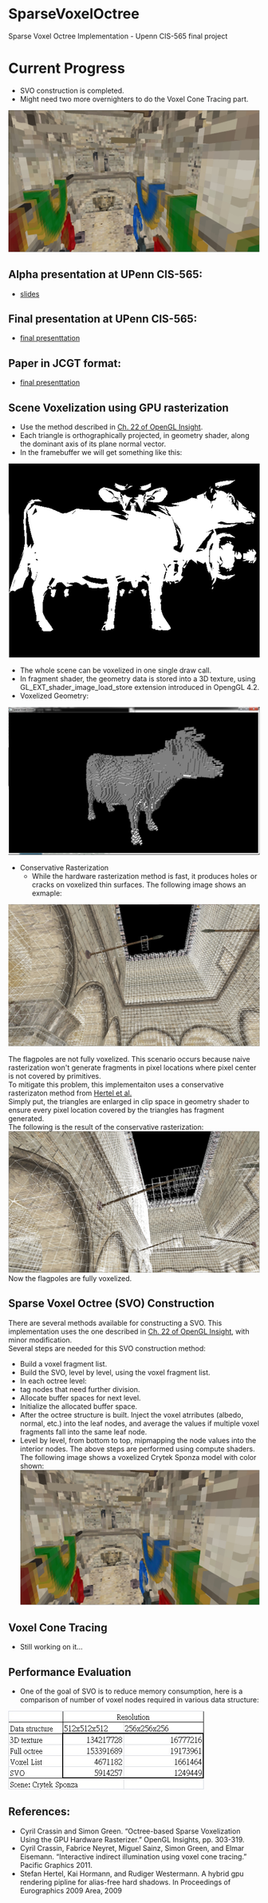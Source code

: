 SparseVoxelOctree 
=================

Sparse Voxel Octree Implementation - Upenn CIS-565 final project

# Current Progress  
 * SVO construction is completed.
 * Might need two more overnighters to do the Voxel Cone Tracing part.  
 
 ![Voxelized scene](doc/voxelColorScene.jpg) 
 
## Alpha presentation at UPenn CIS-565:
 * [slides](doc/alphademo.ppt)
 
## Final presentation at UPenn CIS-565:
 * [final presenttation](doc/cis565finalpresentation.ppt)
 
## Paper in JCGT format:
 * [final presenttation](doc/cis565paper.pdf)
 
## Scene Voxelization using GPU rasterization
 * Use the method described in [Ch. 22 of OpenGL Insight](http://www.seas.upenn.edu/~pcozzi/OpenGLInsights/OpenGLInsights-SparseVoxelization.pdf).
 * Each triangle is orthographically projected, in geometry shader, along the dominant axis of its plane normal vector.
 * In the framebuffer we will get something like this:
 
 ![projection](doc/shot1.png)  
 * The whole scene can be voxelized in one single draw call.
 * In fragment shader, the geometry data is stored into a 3D texture, using GL_EXT_shader_image_load_store extension introduced in OpengGL 4.2.
 * Voxelized Geometry:  
 
 ![voxeledCow](doc/shot2.png)  
 * Conservative Rasterization
   * While the hardware rasterization method is fast, it produces holes or cracks on voxelized thin surfaces. 
   The following image shows an exmaple:
   
  ![naive rasterization](doc/withoutConvRast.jpg)  
  
  The flagpoles are not fully voxelized. This scenario occurs because naive rasterization won't generate fragments in pixel locations where pixel center is not 
  covered by primitives.  
  To mitigate this problem, this implementaiton uses a conservative rasterizaton method from [Hertel et al.](http://wwwcg.in.tum.de/research/research/publications/2009/a-hybrid-gpu-rendering-pipeline-for-alias-free-hard-shadows.html)  
  Simply put, the triangles are enlarged in clip space in geometry shader to ensure every pixel location covered by the triangles has fragment generated.  
  The following is the result of the conservative rasterization:  
  ![conservative rasterization](doc/withConvRast.jpg)  
  Now the flagpoles are fully voxelized.
  
## Sparse Voxel Octree (SVO) Construction  
  There are several methods available for constructing a SVO. This implementation uses the one described in [Ch. 22 of OpenGL Insight](http://www.seas.upenn.edu/~pcozzi/OpenGLInsights/OpenGLInsights-SparseVoxelization.pdf),
  with minor modification.  
  Several steps are needed for this SVO construction method: 
  
 * Build a voxel fragment list.
 * Build the SVO, level by level, using the voxel fragment list.
 * In each octree level:
  * tag nodes that need further division.
  * Allocate buffer spaces for next level.
  * Initialize the allocated buffer space.
 * After the octree structure is built. Inject the voxel atrributes (albedo, normal, etc.) into the leaf nodes, and average the values if multiple voxel fragments fall into the same leaf node.
 * Level by level, from bottom to top, mipmapping the node values into the interior nodes.
The above steps are performed using compute shaders. 
The following image shows a voxelized Crytek Sponza model with color shown:  
 ![Voxelized scene](doc/voxelColorScene.jpg)
 
## Voxel Cone Tracing 
 * Still working on it...

## Performance Evaluation
 * One of the goal of SVO is to reduce memory consumption, here is a comparison of  number of voxel nodes required in various data structure:  
 
 ![chart](doc/voxelnodecompare.jpg)
 
## References:
 * Cyril Crassin and Simon Green. “Octree-based Sparse Voxelization Using the GPU Hardware Rasterizer.” OpenGL Insights, pp. 303-319.
 * Cyril Crassin, Fabrice Neyret, Miguel Sainz, Simon Green, and Elmar Eisemann. “Interactive indirect illumination using voxel cone tracing.” Pacific Graphics 2011.
 * Stefan Hertel, Kai Hormann, and Rudiger Westermann. A hybrid gpu rendering pipline for alias-free hard shadows. In Proceedings of Eurographics 2009 Area, 2009 


